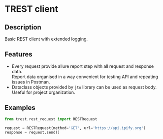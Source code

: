 # TREST client

## Description
Basic REST client with extended logging.

## Features
- Every request provide allure report step with all request and response data.  
Report data organised in a way convenient for testing API and repeating issues in Postman.
- Dataclass objects provided by `jto` library can be used as request body.  
Useful for project organization.

## Examples

```python
from trest.rest_request import RESTRequest

request = RESTRequest(method='GET', url='https://api.ipify.org')
response = request.send()
```
